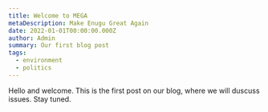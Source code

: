 ```yaml
---
title: Welcome to MEGA
metaDescription: Make Enugu Great Again
date: 2022-01-01T00:00:00.000Z
author: Admin
summary: Our first blog post
tags:
  - environment
  - politics
---
```

Hello and welcome.
This is the first post on our blog, where we will duscuss issues.
Stay tuned.

